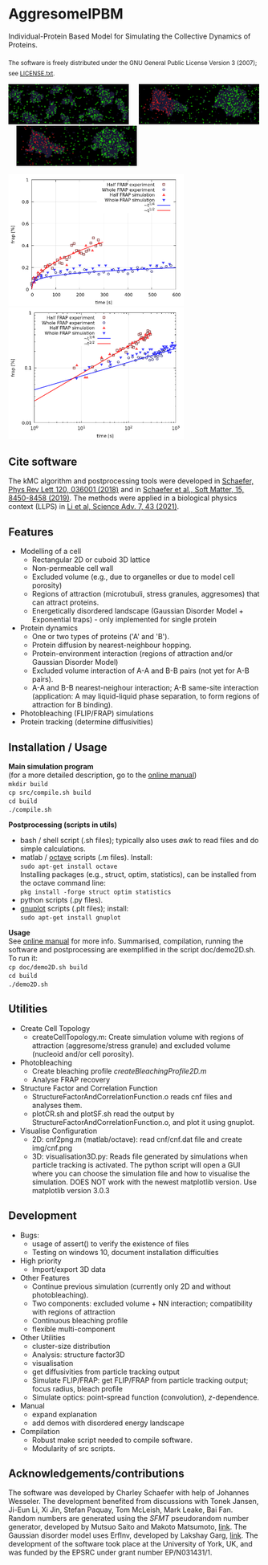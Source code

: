 # AggresomeIPBM

Individual-Protein Based Model for Simulating the Collective Dynamics of Proteins.

<sub>The software is freely distributed under the GNU General Public License Version 3 (2007); see [LICENSE.txt](LICENSE.txt).</sub>

<img src="doc/demo2D_2CFRAP/cnfall00020.png" alt="drawing" height="80"/> &nbsp; &nbsp; <img src="doc/demo2D_2CFRAP/cnfall00461.png" alt="drawing" height="80"/> &nbsp; &nbsp; <img src="doc/demo2D_2CFRAP/cnfall00471.png" alt="drawing" height="80"/>

<img src="utils/OctaveIBM/demo_data/frap.png" alt="drawing" width="350"/>  <img src="utils/OctaveIBM/demo_data/frap_loglog.png" alt="drawing" width="350"/>

## Cite software

The kMC algorithm and postprocessing tools were developed in [Schaefer, Phys Rev Lett 120, 036001 (2018)](https://journals.aps.org/prl/abstract/10.1103/PhysRevLett.120.036001) and in [Schaefer et al., Soft Matter, 15, 8450-8458 (2019)](https://pubs.rsc.org/en/content/articlelanding/2019/sm/c9sm01344j). The methods were applied in a biological physics context (LLPS) in [Li et al, Science Adv. 7, 43 (2021)](https://www.science.org/doi/10.1126/sciadv.abh2929).

## Features



* Modelling of a cell  
  * Rectangular 2D or cuboid 3D lattice  
  * Non-permeable cell wall  
  * Excluded volume (e.g., due to organelles or due to model cell porosity)  
  * Regions of attraction (microtubuli, stress granules, aggresomes) that can attract proteins.  
  * Energetically disordered landscape (Gaussian Disorder Model + Exponential traps) - only implemented for single protein  
* Protein dynamics  
  * One or two types of proteins ('A' and 'B').  
  * Protein diffusion by nearest-neighbour hopping.  
  * Protein-environment interaction (regions of attraction and/or Gaussian Disorder Model)  
  * Excluded volume interaction of A-A and B-B pairs (not yet for A-B pairs).  
  * A-A and B-B nearest-neighour interaction; A-B same-site interaction (application: A may liquid-liquid phase separation, to form regions of attraction for B binding).  
* Photobleaching (FLIP/FRAP) simulations  
* Protein tracking (determine diffusivities)


## Installation / Usage



**Main simulation program**  
(for a more detailed description, go to the [online manual](doc/manual.md))  
```mkdir build```  
```cp src/compile.sh build```  
```cd build```  
```./compile.sh```

**Postprocessing (scripts in utils)**  
* bash / shell script (.sh files); typically also uses *awk* to read files and do simple calculations.  
* matlab / [octave](https://www.gnu.org/software/octave/) scripts (.m files).   Install:  
```sudo apt-get install octave```  
Installing packages (e.g., struct, optim, statistics), can be installed from the octave command line:  
```pkg install -forge struct optim statistics```
* python scripts (.py files).  
* [gnuplot](http://www.gnuplot.info/) scripts (.plt files); install:  
```sudo apt-get install gnuplot```  

**Usage**  
See [online manual](doc/manual.md) for more info.
Summarised, compilation, running the software and postprocessing are exemplified in the script doc/demo2D.sh.
To run it:  
```cp doc/demo2D.sh build```  
```cd build```  
```./demo2D.sh```  


## Utilities 

* Create Cell Topology  
  * createCellTopology.m: Create simulation volume with regions of attraction (aggresome/stress granule) and excluded volume (nucleoid and/or cell porosity).  
* Photobleaching  
  * Create bleaching profile *createBleachingProfile2D.m*  
  * Analyse FRAP recovery  
* Structure Factor and Correlation Function  
  * StructureFactorAndCorrelationFunction.o reads cnf files and analyses them.  
  * plotCR.sh and plotSF.sh read the output by StructureFactorAndCorrelationFunction.o, and plot it using gnuplot.
* Visualise Configuration  
  * 2D: cnf2png.m (matlab/octave): read cnf/cnf.dat file and create img/cnf.png  
  * 3D: visualisation3D.py: Reads file generated by simulations when particle tracking is activated. The python script will open a GUI where you can choose the simulation file and how to visualise the simulation. DOES NOT work with the newest matplotlib version. Use matplotlib version 3.0.3  


## Development

* Bugs:
  * usage of assert() to verify the existence of files  
  * Testing on windows 10, document installation difficulties  
* High priority  
  * Import/export 3D data  
* Other Features  
  * Continue previous simulation (currently only 2D and without photobleaching).  
  * Two components: excluded volume + NN interaction; compatibility with regions of attraction  
  * Continuous bleaching profile  
  * flexible multi-component  
* Other Utilities   
  * cluster-size distribution  
  * Analysis: structure factor3D  
  * visualisation  
  * get diffusivities from particle tracking output  
  * Simulate FLIP/FRAP:  get FLIP/FRAP from particle tracking output; focus radius, bleach profile  
  * Simulate optics: point-spread function (convolution), *z*-dependence.
* Manual  
  * expand explanation    
  * add demos with disordered energy landscape  
* Compilation  
  * Robust make script needed to compile software.  
  * Modularity of src scripts.

## Acknowledgements/contributions
The software was developed by Charley Schaefer with help of Johannes Wesseler. The development benefited from discussions with Tonek Jansen, Ji-Eun Li, Xi Jin, Stefan Paquay, Tom McLeish, Mark Leake, Bai Fan. 
Random numbers are generated using the *SFMT* pseudorandom number generator, developed by Mutsuo Saito and Makoto Matsumoto, [link](http://www.math.sci.hiroshima-u.ac.jp/~m-mat/MT/SFMT/).
The Gaussian disorder model uses ErfInv, developed by Lakshay Garg, [link](https://github.com/lakshayg/erfinv).
The development of the software took place at the University of York, UK, and was funded by the EPSRC under grant number EP/N031431/1. 
